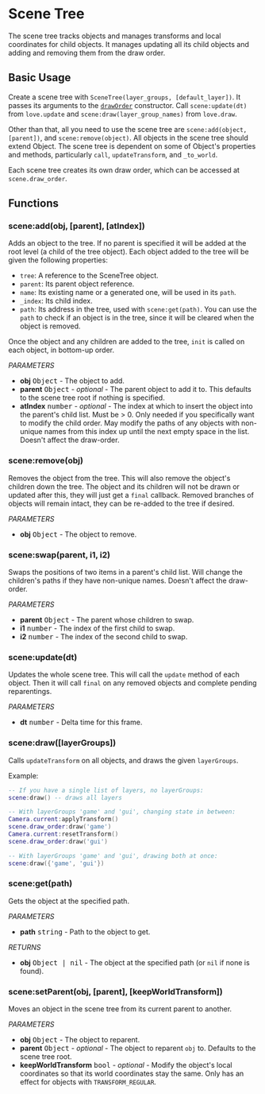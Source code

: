 Scene Tree
==========

The scene tree tracks objects and manages transforms and local coordinates for child objects. It manages updating all its child objects and adding  and removing them from the draw order.

Basic Usage
-----------

Create a scene tree with `SceneTree(layer_groups, [default_layer])`. It passes its arguments to the [`drawOrder`](draw-order.md) constructor.  Call `scene:update(dt)` from `love.update` and `scene:draw(layer_group_names)` from `love.draw`.

Other than that, all you need to use the scene tree are `scene:add(object, [parent])`, and `scene:remove(object)`. All objects in the scene tree should extend Object. The scene tree is dependent on some of Object's properties and methods, particularly `call`, `updateTransform`, and `_to_world`.

Each scene tree creates its own draw order, which can be accessed at `scene.draw_order`.

Functions
---------

### scene:add(obj, [parent], [atIndex])
Adds an object to the tree. If no parent is specified it will be added at the root level (a child of the tree object). Each object added to the tree will be given the following properties:
 * `tree`: A reference to the SceneTree object.
 * `parent`: Its parent object reference.
 * `name`: Its existing name or a generated one, will be used in its `path`.
 * `_index`: Its child index.
 * `path`: Its address in the tree, used with `scene:get(path)`. You can use the `path` to check if an object is in the tree, since it will be cleared when the object is removed.

Once the object and any children are added to the tree, `init` is called on each object, in bottom-up order.

_PARAMETERS_
* __obj__ <kbd>Object</kbd> - The object to add.
* __parent__ <kbd>Object</kbd> - _optional_ - The parent object to add it to. This defaults to the scene tree root if nothing is specified.
* __atIndex__ <kbd>number</kbd> - _optional_ - The index at which to insert the object into the parent's child list. Must be > 0. Only needed if you specifically want to modify the child order. May modify the paths of any objects with non-unique names from this index up until the next empty space in the list. Doesn't affect the draw-order.

### scene:remove(obj)
Removes the object from the tree. This will also remove the object's children down the tree. The object and its children will not be drawn or updated after this, they will just get a `final` callback. Removed branches of objects will remain intact, they can be re-added to the tree if desired.

_PARAMETERS_
* __obj__ <kbd>Object</kbd> - The object to remove.

### scene:swap(parent, i1, i2)
Swaps the positions of two items in a parent's child list. Will change the children's paths if they have non-unique names. Doesn't affect the draw-order.

_PARAMETERS_
* __parent__ <kbd>Object</kbd> - The parent whose children to swap.
* __i1__ <kbd>number</kbd> - The index of the first child to swap.
* __i2__ <kbd>number</kbd> - The index of the second child to swap.

### scene:update(dt)
Updates the whole scene tree. This will call the `update` method of each object. Then it will call `final` on any removed objects and complete pending reparentings.

_PARAMETERS_
* __dt__ <kbd>number</kbd> - Delta time for this frame.

### scene:draw([layerGroups])
Calls `updateTransform` on all objects, and draws the given `layerGroups`.

Example:
```lua
-- If you have a single list of layers, no layerGroups:
scene:draw() -- draws all layers

-- With layerGroups 'game' and 'gui', changing state in between:
Camera.current:applyTransform()
scene.draw_order:draw('game')
Camera.current:resetTransform()
scene.draw_order:draw('gui')

-- With layerGroups 'game' and 'gui', drawing both at once:
scene:draw({'game', 'gui'})
```

### scene:get(path)
Gets the object at the specified path.

_PARAMETERS_
* __path__ <kbd>string</kbd> - Path to the object to get.

_RETURNS_
* __obj__ <kbd>Object | nil</kbd> - The object at the specified path (or `nil` if none is found).

### scene:setParent(obj, [parent], [keepWorldTransform])
Moves an object in the scene tree from its current parent to another.

_PARAMETERS_
* __obj__ <kbd>Object</kbd> - The object to reparent.
* __parent__ <kbd>Object</kbd> - _optional_ - The object to reparent `obj` to. Defaults to the scene tree root.
* __keepWorldTransform__ <kbd>bool</kbd> - _optional_ - Modify the object's local coordinates so that its world coordinates stay the same. Only has an effect for objects with `TRANSFORM_REGULAR`.
